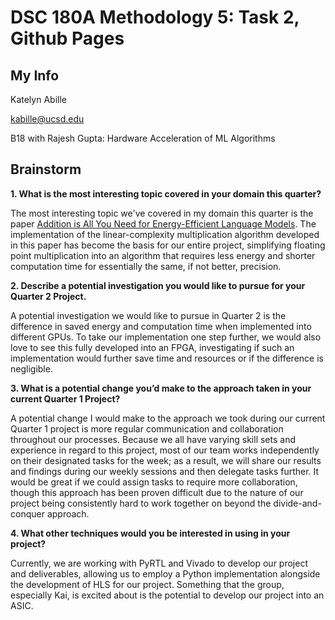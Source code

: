 # DSC 180A Methodology 5: Task 2, Github Pages

## My Info
Katelyn Abille

kabille@ucsd.edu

B18 with Rajesh Gupta: Hardware Acceleration of ML Algorithms

## Brainstorm
**1. What is the most interesting topic covered in your domain this quarter?**

The most interesting topic we've covered in my domain this quarter is the paper [Addition is All You Need for Energy-Efficient Language Models](https://arxiv.org/html/2410.00907).
The implementation of the linear-complexity multiplication algorithm developed in this paper has become the basis for our entire project, simplifying floating point multiplication into an algorithm
that requires less energy and shorter computation time for essentially the same, if not better, precision. 

**2. Describe a potential investigation you would like to pursue for your Quarter 2 Project.**

A potential investigation we would like to pursue in Quarter 2 is the difference in saved energy and computation time when implemented into different GPUs. To take our implementation one step further,
we would also love to see this fully developed into an FPGA, investigating if such an implementation would further save time and resources or if the difference is negligible.

**3. What is a potential change you’d make to the approach taken in your current Quarter 1 Project?**

A potential change I would make to the approach we took during our current Quarter 1 project is more regular communication and collaboration throughout our processes. Because we all have varying skill sets and experience
in regard to this project, most of our team works independently on their designated tasks for the week; as a result, we will share our results and findings during our weekly sessions and then delegate tasks further.
It would be great if we could assign tasks to require more collaboration, though this approach has been proven difficult due to the nature of our project being consistently hard to work together on beyond the divide-and-conquer approach.

**4. What other techniques would you be interested in using in your project?**

Currently, we are working with PyRTL and Vivado to develop our project and deliverables, allowing us to employ a Python implementation alongside the development of HLS for our project.
Something that the group, especially Kai, is excited about is the potential to develop our project into an ASIC.
